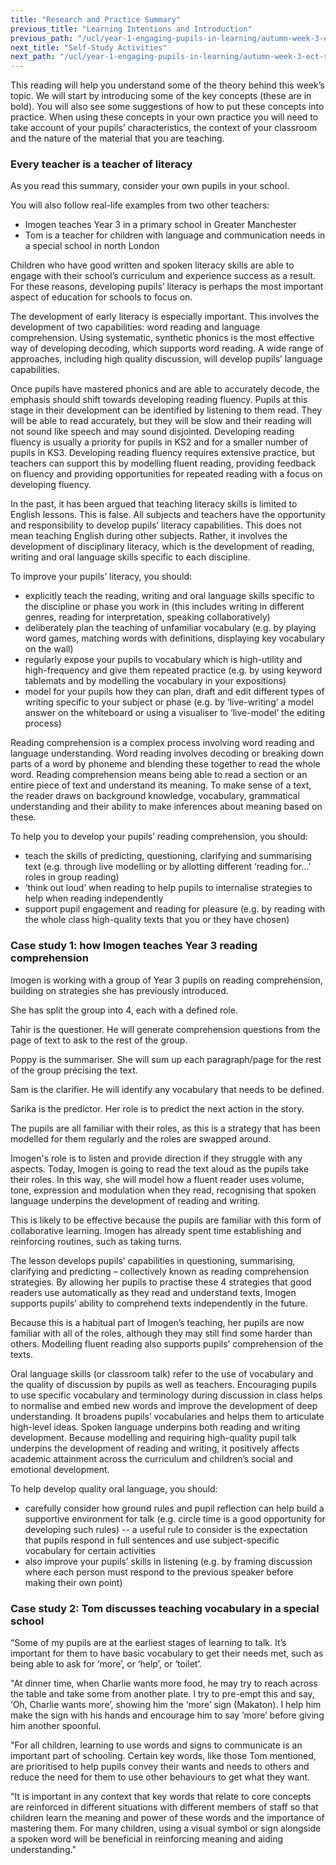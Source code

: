 ```yaml
---
title: "Research and Practice Summary"
previous_title: "Learning Intentions and Introduction"
previous_path: "/ucl/year-1-engaging-pupils-in-learning/autumn-week-3-ect-learning-intentions-and-introduction"
next_title: "Self-Study Activities"
next_path: "/ucl/year-1-engaging-pupils-in-learning/autumn-week-3-ect-self-study-activities"
---
```


This reading will help you understand some of the theory behind this week’s topic. We will start by introducing some of the key concepts (these are in bold). You will also see some suggestions of how to put these concepts into practice. When using these concepts in your own practice you will need to take account of your pupils’ characteristics, the context of your classroom and the nature of the material that you are teaching.



### Every teacher is a teacher of literacy
As you read this summary, consider your own pupils in your school.

You will also follow real-life examples from two other teachers:

* Imogen teaches Year 3 in a primary school in Greater Manchester
* Tom is a
teacher for children with language and communication needs in a special school
in north London 


Children who have good written and spoken literacy skills are able to engage with their school’s curriculum and experience success as a result. For these reasons, developing pupils’ literacy is perhaps the most important aspect of education for schools to focus on.

The development of early literacy is especially important. This involves the development of two capabilities: word reading and language comprehension. Using systematic, synthetic phonics is the most effective way of developing decoding, which supports word reading. A wide range of approaches, including high quality discussion, will develop pupils’ language capabilities.

Once pupils have mastered phonics and are able to accurately decode, the emphasis should shift towards developing reading fluency. Pupils at this stage in their development can be identified by listening to them read. They will be able to read accurately, but they will be slow and their reading will not sound like speech and may sound disjointed. Developing reading fluency is usually a priority for pupils in KS2 and for a smaller number of pupils in KS3. Developing reading fluency requires extensive practice, but teachers can support this by modelling fluent reading, providing feedback on fluency and providing opportunities for repeated reading with a focus on developing fluency.

In the past, it has been argued that teaching literacy skills is limited to English lessons. This is false. All subjects and teachers have the opportunity and responsibility to develop pupils’ literacy capabilities. This does not mean teaching English during other subjects. Rather, it involves the development of disciplinary literacy, which is the development of reading, writing and oral language skills specific to each discipline.

To improve your pupils’ literacy, you should:

- explicitly teach the reading, writing and oral language skills specific to the discipline or phase you work in (this includes writing in different genres, reading for interpretation, speaking collaboratively)
- deliberately plan the teaching of unfamiliar vocabulary (e.g. by playing word games, matching words with definitions, displaying key vocabulary on the wall)
- regularly expose your pupils to vocabulary which is high-utility and high-frequency and give them repeated practice (e.g. by using keyword tablemats and by modelling the vocabulary in your expositions)
- model for your pupils how they can plan, draft and edit different types of writing specific to your subject or phase (e.g. by ‘live-writing’ a model answer on the whiteboard or using a visualiser to ‘live-model’ the editing process)

Reading comprehension is a complex process involving word reading and language understanding. Word reading involves decoding or breaking down parts of a word by phoneme and blending these together to read the whole word. Reading comprehension means being able to read a section or an entire piece of text and understand its meaning. To make sense of a text, the reader draws on background knowledge, vocabulary, grammatical understanding and their ability to make inferences about meaning based on these.

To help you to develop your pupils’ reading comprehension, you should:

- teach the skills of predicting, questioning, clarifying and summarising text (e.g. through live modelling or by allotting different ‘reading for...’ roles in group reading)
- ‘think out loud’ when reading to help pupils to internalise strategies to help when reading independently
- support pupil engagement and reading for pleasure (e.g. by reading with the whole class high-quality texts that you or they have chosen)



### Case study 1: how Imogen teaches Year 3 reading comprehension
Imogen is working with a group of Year 3 pupils on reading comprehension, building
on strategies she has previously introduced. 

She has split the group into 4, each
with a defined role. 

Tahir is the questioner. He will generate comprehension questions
from the page of text to ask to the rest of the group. 

Poppy is the summariser. She
will sum up each paragraph/page for the rest of the group précising the text. 

Sam is the clarifier. He will identify any vocabulary that needs to be defined.

Sarika is the predictor. Her role is to predict the next action in the story. 

The pupils
are all familiar with their roles, as this is a strategy that has been modelled for
them regularly and the roles are swapped around. 

Imogen's role is to listen and provide
direction if they struggle with any aspects. Today, Imogen is going to read the text
aloud as the pupils take their roles. In this way, she will model how a fluent reader
uses volume, tone, expression and modulation when they read, recognising that spoken
language underpins the development of reading and writing.

This is likely to be effective because the pupils are familiar with this form of collaborative learning. Imogen has already spent time establishing and reinforcing routines, such as taking turns. 

The lesson develops pupils’ capabilities in questioning, summarising, clarifying and predicting – collectively known as reading comprehension strategies. By allowing her pupils to practise these 4 strategies that good readers use automatically as they read and understand texts, Imogen supports pupils’ ability to comprehend texts independently in the future. 

Because this is a habitual part of Imogen’s teaching, her pupils are now familiar with all of the roles, although they may still find some harder than others. Modelling fluent reading also supports pupils’ comprehension of the texts.


Oral language skills (or classroom talk) refer to the use of vocabulary and the quality of discussion by pupils as well as teachers. Encouraging pupils to use specific vocabulary and terminology during discussion in class helps to normalise and embed new words and improve the development of deep understanding. It broadens pupils’ vocabularies and helps them to articulate high-level ideas. Spoken language underpins both reading and writing development. Because modelling and requiring high-quality pupil talk underpins the development of reading and writing, it positively affects academic attainment across the curriculum and children’s social and emotional development.

To help develop quality oral language, you should:

- carefully consider how ground rules and pupil reflection can help build a supportive environment for talk (e.g. circle time is a good opportunity for developing such rules) -- a useful rule to consider is the expectation that pupils respond in full sentences and use subject-specific vocabulary for certain activities
- also improve your pupils’ skills in listening (e.g. by framing discussion where each person must respond to the previous speaker before making their own point)



### Case study 2: Tom discusses teaching vocabulary in a special school
“Some of my pupils are at the earliest stages of learning to talk. It’s important
for them to have basic vocabulary to get their needs met, such as being able to ask
for ‘more’, or ‘help’, or ‘toilet’. 

"At dinner time, when Charlie wants more food,
he may try to reach across the table and take some from another plate. I try to pre-empt
this and say, ‘Oh, Charlie wants more’, showing him the ‘more’ sign (Makaton). I
help him make the sign with his hands and encourage him to say ’more’ before giving
him another spoonful.

"For all children, learning to use words and signs to communicate is an important part of schooling. Certain key words, like those Tom mentioned, are prioritised to help pupils convey their wants and needs to others and reduce the need for them to use other behaviours to get what they want.

"It is important in any context that key words that relate to core concepts are reinforced in different situations with different members of staff so that children learn the meaning and power of these words and the importance of mastering them. For many children, using a visual symbol or sign alongside a spoken word will be beneficial in reinforcing meaning and aiding understanding."
